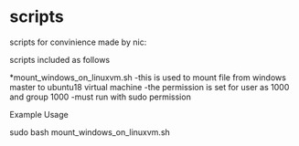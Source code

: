 # scripts
scripts for convinience made by nic:


scripts included as follows

*mount_windows_on_linuxvm.sh 
-this is used to mount file from windows master to ubuntu18 virtual machine
-the permission is set for user as 1000 and group 1000
-must run with sudo permission

Example Usage

sudo bash mount_windows_on_linuxvm.sh


